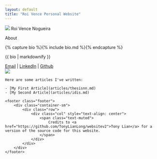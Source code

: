 ```yaml
---
layout: default
title: "Roi Vence Personal Website"
---
```


<main role="main" class="container-sm" style="max-width: 1080px">
    <div class="row">
        <div class="col">
            <p class="h1 mt-5 page-title">
                <img class="profile-img-small d-md-none" src="{{ '/assets/profile.jpg' | relative_url }}" />
                <span style="clear: right">Roi Vence Nogueira</span>
            </p>
            <p class="h4 section-title" style="clear: right">About</p>
            {% capture bio %}{% include bio.md %}{% endcapture %}
            <p>{{ bio | markdownify }}</p>
            <a href="mailto:roi.vence@gmail.com">Email</a>    |    <a href="https://www.linkedin.com/in/roivence">LinkedIn</a>    |    <a href="https://github.com/RoidaVinci">Github</a>
        </div>
        <div class="col-auto d-none d-md-block">
            <img class="profile-img" src="{{ '/assets/profile.jpg' | relative_url }}" />
        </div>
    </div>

    Here are some articles I've written: 

    - [My First Article](articles/thesisnn.md)
    - [My Second Article](articles/idis.md)

    <footer class="footer">
        <div class="container-sm">
            <div class="row">
                <div class="col" style="text-align: center">
                    <span class="text-muted">
                        Credits to <a href="https://github.com/TonyLianLong/websitev2">Tony Lian</a> for a version of the source code for this website. 
                    </span>
                </div>
            </div>
        </div>
    </footer>
</main>

